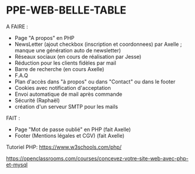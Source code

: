 # PPE-WEB-BELLE-TABLE

A FAIRE :

- Page "A propos" en PHP
- NewsLetter (ajout checkbox (inscription et coordonnees) par Axelle ; manque une génération auto de newsletter)
- Réseaux sociaux  (en cours de réalisation par Jesse)
- Réduction pour les clients fidèles par mail
- Barre de recherche (en cours Axelle)
- F.A.Q
- Plan d'accès dans "à propos" ou dans "Contact" ou dans le footer
- Cookies avec notification d'acceptation
- Envoi automatique de mail après commande
- Sécurité (Raphaël)
- création d'un serveur SMTP pour les mails

FAIT :

- Page "Mot de passe oublié" en PHP (fait Axelle)
- Footer (Mentions légales et CGV) (fait Axelle)


Tutoriel PHP:
https://www.w3schools.com/php/

https://openclassrooms.com/courses/concevez-votre-site-web-avec-php-et-mysql
